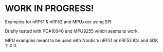 # WORK IN PROGRESS! 
Examples for nRF51 & nRF52 and MPUxxxx using SPI.

Briefly tested with PCA10040 and MPU9255 which seems to work. 

MPU examples meant to be used with Nordic's nRF51 or nRF52 ICs and SDK 11.0.0. 

